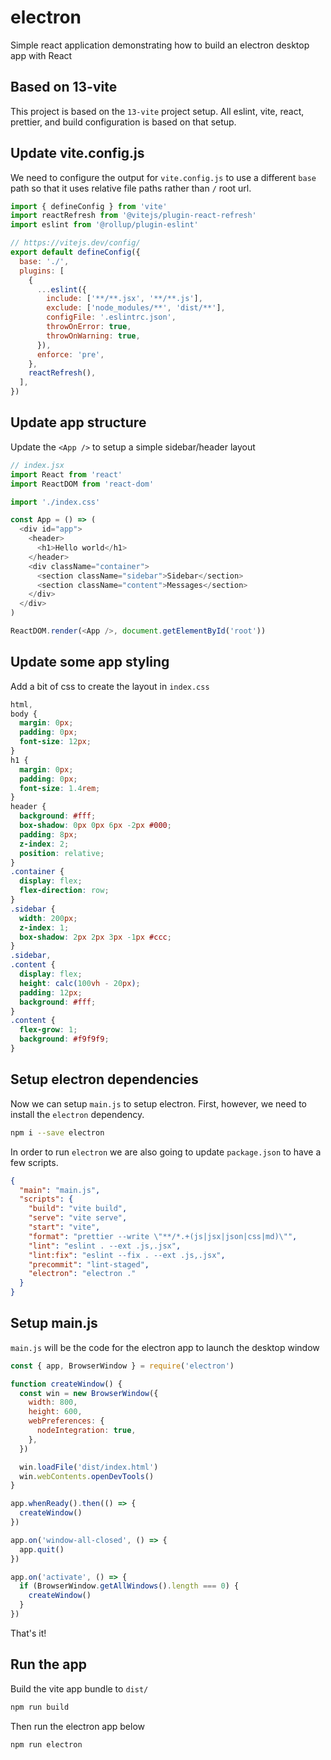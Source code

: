 # electron

Simple react application demonstrating how to build an electron desktop app with React

## Based on 13-vite

This project is based on the `13-vite` project setup. All eslint, vite, react, prettier, and build configuration is based on that setup.

## Update vite.config.js

We need to configure the output for `vite.config.js` to use a different `base` path so that it uses relative file paths rather than `/` root url.

```javascript
import { defineConfig } from 'vite'
import reactRefresh from '@vitejs/plugin-react-refresh'
import eslint from '@rollup/plugin-eslint'

// https://vitejs.dev/config/
export default defineConfig({
  base: './',
  plugins: [
    {
      ...eslint({
        include: ['**/**.jsx', '**/**.js'],
        exclude: ['node_modules/**', 'dist/**'],
        configFile: '.eslintrc.json',
        throwOnError: true,
        throwOnWarning: true,
      }),
      enforce: 'pre',
    },
    reactRefresh(),
  ],
})
```

## Update app structure

Update the `<App />` to setup a simple sidebar/header layout

```javascript
// index.jsx
import React from 'react'
import ReactDOM from 'react-dom'

import './index.css'

const App = () => (
  <div id="app">
    <header>
      <h1>Hello world</h1>
    </header>
    <div className="container">
      <section className="sidebar">Sidebar</section>
      <section className="content">Messages</section>
    </div>
  </div>
)

ReactDOM.render(<App />, document.getElementById('root'))
```

## Update some app styling

Add a bit of css to create the layout in `index.css`

```css
html,
body {
  margin: 0px;
  padding: 0px;
  font-size: 12px;
}
h1 {
  margin: 0px;
  padding: 0px;
  font-size: 1.4rem;
}
header {
  background: #fff;
  box-shadow: 0px 0px 6px -2px #000;
  padding: 8px;
  z-index: 2;
  position: relative;
}
.container {
  display: flex;
  flex-direction: row;
}
.sidebar {
  width: 200px;
  z-index: 1;
  box-shadow: 2px 2px 3px -1px #ccc;
}
.sidebar,
.content {
  display: flex;
  height: calc(100vh - 20px);
  padding: 12px;
  background: #fff;
}
.content {
  flex-grow: 1;
  background: #f9f9f9;
}
```

## Setup electron dependencies

Now we can setup `main.js` to setup electron. First, however, we need to install the `electron` dependency.

```bash
npm i --save electron
```

In order to run `electron` we are also going to update `package.json` to have a few scripts.

```json
{
  "main": "main.js",
  "scripts": {
    "build": "vite build",
    "serve": "vite serve",
    "start": "vite",
    "format": "prettier --write \"**/*.+(js|jsx|json|css|md)\"",
    "lint": "eslint . --ext .js,.jsx",
    "lint:fix": "eslint --fix . --ext .js,.jsx",
    "precommit": "lint-staged",
    "electron": "electron ."
  }
}
```

## Setup main.js

`main.js` will be the code for the electron app to launch the desktop window

```javascript
const { app, BrowserWindow } = require('electron')

function createWindow() {
  const win = new BrowserWindow({
    width: 800,
    height: 600,
    webPreferences: {
      nodeIntegration: true,
    },
  })

  win.loadFile('dist/index.html')
  win.webContents.openDevTools()
}

app.whenReady().then(() => {
  createWindow()
})

app.on('window-all-closed', () => {
  app.quit()
})

app.on('activate', () => {
  if (BrowserWindow.getAllWindows().length === 0) {
    createWindow()
  }
})
```

That's it!

## Run the app

Build the vite app bundle to `dist/`

```bash
npm run build
```

Then run the electron app below

```bash
npm run electron
```
